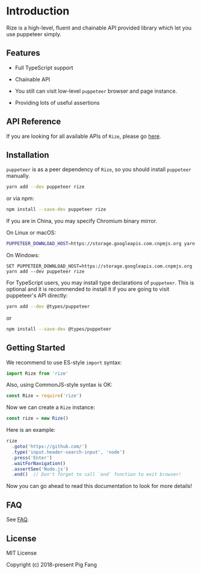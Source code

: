 # Introduction

Rize is a high-level, fluent and chainable API provided library which let you use puppeteer simply.

## Features

- Full TypeScript support

- Chainable API

- You still can visit low-level `puppeteer` browser and page instance.

- Providing lots of useful assertions

## API Reference

If you are looking for all available APIs of `Rize`, please go [here](https://rize.js.org/api/modules/_index_.html).

## Installation

`puppeteer` is as a peer dependency of `Rize`, so you should install `puppeteer` manually.

```bash
yarn add --dev puppeteer rize
```

or via npm:

```bash
npm install --save-dev puppeteer rize
```

If you are in China, you may specify Chromium binary mirror.

On Linux or macOS:

```bash
PUPPETEER_DOWNLOAD_HOST=https://storage.googleapis.com.cnpmjs.org yarn add --dev puppeteer rize
```

On Windows:

```batch
SET PUPPETEER_DOWNLOAD_HOST=https://storage.googleapis.com.cnpmjs.org yarn add --dev puppeteer rize
```

For TypeScript users, you may install type declarations of `puppeteer`. This is optional and it is recommended to install it if you are going to visit puppeteer's API directly:

```bash
yarn add --dev @types/puppeteer
```

or 

```bash
npm install --save-dev @types/puppeteer
```
## Getting Started

We recommend to use ES-style `import` syntax:

```javascript
import Rize from 'rize'
```

Also, using CommonJS-style syntax is OK:

```javascript
const Rize = require('rize')
```

Now we can create a `Rize` instance:

```javascript
const rize = new Rize()
```

Here is an example:

```javascript
rize
  .goto('https://github.com/')
  .type('input.header-search-input', 'node')
  .press('Enter')
  .waitForNavigation()
  .assertSee('Node.js')
  .end()  // Don't forget to call `end` function to exit browser!
```
Now you can go ahead to read this documentation to look for more details!

## FAQ

See [FAQ](./faq.md).

## License

MIT License

Copyright (c) 2018-present Pig Fang
